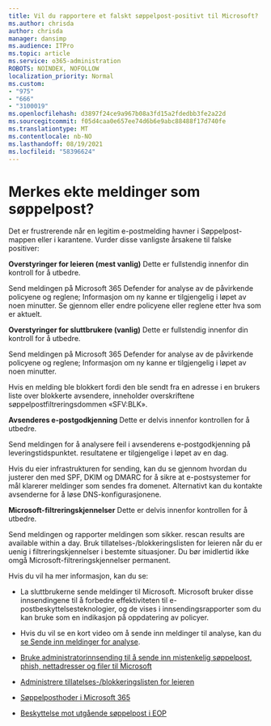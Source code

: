 ```yaml
---
title: Vil du rapportere et falskt søppelpost-positivt til Microsoft?
ms.author: chrisda
author: chrisda
manager: dansimp
ms.audience: ITPro
ms.topic: article
ms.service: o365-administration
ROBOTS: NOINDEX, NOFOLLOW
localization_priority: Normal
ms.custom:
- "975"
- "666"
- "3100019"
ms.openlocfilehash: d3897f24ce9a967b08a3fd15a2fdedbb3fe2a22d
ms.sourcegitcommit: f05d4caa0e657ee74d6b6e9abc88488f17d740fe
ms.translationtype: MT
ms.contentlocale: nb-NO
ms.lasthandoff: 08/19/2021
ms.locfileid: "58396624"
---
```

# <a name="do-you-have-legitimate-messages-being-marked-as-spam"></a>Merkes ekte meldinger som søppelpost?

Det er frustrerende når en legitim e-postmelding havner i Søppelpost-mappen eller i karantene. Vurder disse vanligste årsakene til falske positiver:

**Overstyringer for leieren (mest vanlig)** Dette er fullstendig innenfor din kontroll for å utbedre.

Send meldingen på Microsoft 365 Defender for analyse av de påvirkende policyene og reglene; Informasjon om ny kanne er tilgjengelig i løpet av noen minutter.
Se gjennom eller endre policyene eller reglene etter hva som er aktuelt. 

**Overstyringer for sluttbrukere (vanlig)** Dette er fullstendig innenfor din kontroll for å utbedre. 

Send meldingen på Microsoft 365 Defender for analyse av de påvirkende policyene og reglene; Informasjon om ny kanne er tilgjengelig i løpet av noen minutter. 

Hvis en melding ble blokkert fordi den ble sendt fra en adresse i en brukers liste over blokkerte avsendere, inneholder overskriftene søppelpostfiltreringsdommen «SFV:BLK».

**Avsenderes e-postgodkjenning** Dette er delvis innenfor kontrollen for å utbedre.

Send meldingen for å analysere feil i avsenderens e-postgodkjenning på leveringstidspunktet. resultatene er tilgjengelige i løpet av en dag. 

Hvis du eier infrastrukturen for sending, kan du se gjennom hvordan du justerer den med SPF, DKIM og DMARC for å sikre at e-postsystemer for mål klarerer meldinger som sendes fra domenet. Alternativt kan du kontakte avsenderne for å løse DNS-konfigurasjonene.

**Microsoft-filtreringskjennelser** Dette er delvis innenfor kontrollen for å utbedre.

Send meldingen og rapporter meldingen som sikker. rescan results are available within a day. Bruk tillatelses-/blokkeringslisten for leieren når du er uenig i filtreringskjennelser i bestemte situasjoner. Du bør imidlertid ikke omgå Microsoft-filtreringskjennelser permanent. 

Hvis du vil ha mer informasjon, kan du se:

- La sluttbrukerne sende meldinger til Microsoft. Microsoft bruker disse innsendingene til å forbedre effektiviteten til e-postbeskyttelsesteknologier, og de vises i innsendingsrapporter som du kan bruke som en indikasjon på oppdatering av policyer. 

- Hvis du vil se en kort video om å sende inn meldinger til analyse, kan du [se Sende inn meldinger for analyse](https://go.microsoft.com/fwlink/?linkid=2166435).

- [Bruke administratorinnsending til å sende inn mistenkelig søppelpost, phish, nettadresser og filer til Microsoft](https://docs.microsoft.com/microsoft-365/security/office-365-security/admin-submission)

- [Administrere tillatelses-/blokkeringslisten for leieren](https://docs.microsoft.com/microsoft-365/security/office-365-security/tenant-allow-block-list)

- [Søppelposthoder i Microsoft 365](https://docs.microsoft.com/microsoft-365/security/office-365-security/anti-spam-message-headers)

- [Beskyttelse mot utgående søppelpost i EOP](https://docs.microsoft.com/microsoft-365/security/office-365-security/outbound-spam-controls)